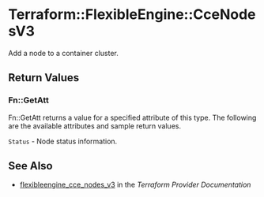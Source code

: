 # Terraform::FlexibleEngine::CceNodesV3

Add a node to a container cluster.

## Return Values

### Fn::GetAtt

Fn::GetAtt returns a value for a specified attribute of this type. The following are the available attributes and sample return values.

`Status` -  Node status information.

## See Also

* [flexibleengine_cce_nodes_v3](https://www.terraform.io/docs/providers/flexibleengine/r/cce_nodes_v3.html) in the _Terraform Provider Documentation_